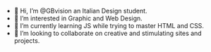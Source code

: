 - 👋 Hi, I’m @GBvision an Italian Design student.
- 👀 I’m interested in Graphic and Web Design.
- 🌱 I’m currently learning JS while trying to master HTML and CSS.
- 💞️ I’m looking to collaborate on creative and stimulating sites and projects.



<!---
- 📫 How to reach me ...


GBvision/GBvision is a ✨ special ✨ repository because its `README.md` (this file) appears on your GitHub profile.
You can click the Preview link to take a look at your changes.
--->
